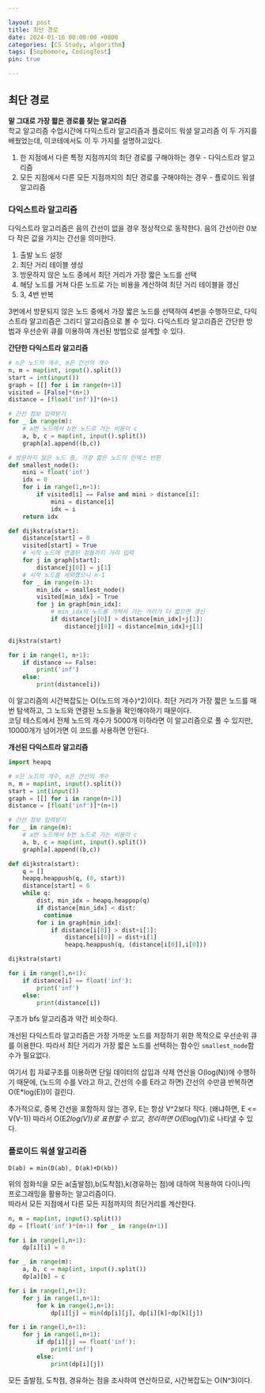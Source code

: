 ```yaml
---

layout: post
title: 최단 경로
date: 2024-01-16 00:00:00 +0800
categories: [CS Study, algorithm]
tags: [Sophomore, CodingTest]
pin: true

---
```


## 최단 경로
**말 그대로 가장 짧은 경로를 찾는 알고리즘**  
학교 알고리즘 수업시간에 다익스트라 알고리즘과 플로이드 워셜 알고리즘 이 두 가지를 배웠었는데, 이코테에서도 이 두 가지를 설명하고있다.  
1. 한 지점에서 다른 특정 지점까지의 최단 경로를 구해야하는 경우 - 다익스트라 알고리즘
2. 모든 지점에서 다른 모든 지점까지의 최단 경로를 구해야하는 경우 - 플로이드 워셜 알고리즘

### 다익스트라 알고리즘
다익스트라 알고리즘은 음의 간선이 없을 경우 정상적으로 동작한다. 음의 간선이란 0보다 작은 값을 가지는 간선을 의미한다.  
1. 출발 노드 설정
2. 최단 거리 테이블 생성
3. 방문하지 않은 노드 중에서 최단 거리가 가장 짧은 노드를 선택
4. 해당 노드를 거쳐 다른 노드로 가는 비용을 계산하여 최단 거리 테이블을 갱신
5. 3, 4번 반복

3번에서 방문되지 않은 노드 중에서 가장 짧은 노드를 선택하여 4번을 수행하므로, 다익스트라 알고리즘은 그리디 알고리즘으로 볼 수 있다. 다익스트라 알고리즘은 간단한 방법과 우선순위 큐를 이용하여 개선된 방법으로 설계할 수 있다.  

**간단한 다익스트라 알고리즘**
```python
# n은 노드의 개수, m은 간선의 개수
n, m = map(int, input().split())
start = int(input())
graph = [[] for i in range(n+1)]
visited = [False]*(n+1)
distance = [float('inf')]*(n+1)

# 간선 정보 입력받기
for _ in range(m):
    # a번 노드에서 b번 노드로 가는 비용이 c
    a, b, c = map(int, input().split())
    graph[a].append((b,c))

# 방문하지 않은 노드 중, 가장 짧은 노드의 인덱스 반환
def smallest_node():
    mini = float('inf')
    idx = 0
    for i in range(1,n+1):
        if visited[i] == False and mini > distance[i]:
            mini = distance[i]
            idx = i
    return idx

def dijkstra(start):
    distance[start] = 0
    visited[start] = True
    # 시작 노드에 연결된 점들까지 거리 입력
    for j in graph[start]:
        distance[j[0]] = j[1]
    # 시작 노드를 제외했으니 n-1
    for _ in range(n-1):
        min_idx = smallest_node()
        visited[min_idx] = True
        for j in graph[min_idx]:
            # min_idx의 노드를 거쳐서 가는 거리가 더 짧으면 갱신 
            if distance[j[0]] > distance[min_idx]+j[1]:
                distance[j[0]] = distance[min_idx]+j[1]

dijkstra(start)

for i in range(1, n+1):
    if distance == False:
        print('inf')
    else:
        print(distance[i])
```  
이 알고리즘의 시간복잡도는 O((노드의 개수)^2)이다. 최단 거리가 가장 짧은 노드를 매번 탐색하고, 그 노드와 연결된 노드들을 확인해야하기 때문이다.  
코딩 테스트에서 전체 노드의 개수가 5000개 이하라면 이 알고리즘으로 풀 수 있지만, 10000개가 넘어가면 이 코드를 사용하면 안된다.  
  

**개선된 다익스트라 알고리즘**
```python
import heapq

# n은 노드의 개수, m은 간선의 개수
n, m = map(int, input().split())
start = int(input())
graph = [[] for i in range(n+1)]
distance = [float('inf')]*(n+1)

# 간선 정보 입력받기
for _ in range(m):
    # a번 노드에서 b번 노드로 가는 비용이 c
    a, b, c = map(int, input().split())
    graph[a].append((b,c))

def dijkstra(start):
    q = []
    heapq.heappush(q, (0, start))
    distance[start] = 0
    while q:
        dist, min_idx = heapq.heappop(q)
        if distance[min_idx] < dist:
          continue
        for i in graph[min_idx]:
            if distance[i[0]] > dist+i[1]:
                distance[i[0]] = dist+i[1]
                heapq.heappush(q, (distance[i[0]],i[0]))

dijkstra(start)

for i in range(1,n+1):
    if distance[i] == float('inf'):
        print('inf')
    else:
        print(distance[i])
```  
구조가 bfs 알고리즘과 약간 비슷하다.  

개선된 다익스트라 알고리즘은 가장 가까운 노드를 저장하기 위한 목적으로 우선순위 큐를 이용한다. 
따라서 최단 거리가 가장 짧은 노드를 선택하는 함수인 `smallest_node`함수가 필요없다.  

여기서 힙 자료구조를 이용하면 단일 데이터의 삽입과 삭제 연산을 O(log(N))에 수행하기 때문에, (노드의 수를 V라고 하고, 간선의 수를 E라고 하면) 간선의 수만큼 반복하면 O(E*log(E))이 걸린다.  

추가적으로, 중복 간선을 포함하지 않는 경우, E는 항상 V^2보다 작다. (왜냐하면, E <= V(V-1)) 따라서 O(E*2log(V))로 표현할 수 있고, 정리하면 O(E*log(V))로 나타낼 수 있다.  

### 플로이드 워셜 알고리즘  

`D(ab) = min(D(ab), D(ak)+D(kb))`  
  
위의 점화식을 모든 a(출발점),b(도착점),k(경유하는 점)에 대하여 적용하여 다이나믹 프로그래밍을 활용하는 알고리즘이다.  
따라서 모든 지점에서 다른 모든 지점까지의 최단거리를 계산한다.  

```python
n, m = map(int, input().split())
dp = [float('inf')*(n+1) for _ in range(n+1)]

for i in range(1,n+1):
    dp[i][i] = 0

for _ in range(m):
    a, b, c = map(int, input().split())
    dp[a][b] = c

for i in range(1,n+1):
    for j in range(1,n+1):
        for k in range(1,n+1):
            dp[i][j] = min(dp[i][j], dp[i][k]+dp[k][j])

for i in range(1,n+1):
    for j in range(1,n+1):
        if dp[i][j] == float('inf'):
            print('inf')
        else:
            print(dp[i][j])
```

모든 출발점, 도착점, 경유하는 점을 조사하여 연산하므로, 시간복잡도는 O(N^3)이다.
